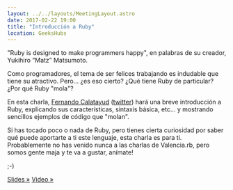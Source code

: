 ```yaml
---
layout: ../../layouts/MeetingLayout.astro
date: 2017-02-22 19:00
title: "Introducción a Ruby"
location: GeeksHubs
---
```


"Ruby is designed to make programmers happy", en palabras de su creador, Yukihiro “Matz” Matsumoto.

Como programadores, el tema de ser felices trabajando es indudable que tiene su atractivo. Pero... ¿es eso cierto? ¿Qué tiene Ruby de particular? ¿Por qué Ruby "mola"?

En esta charla, [Fernando Calatayud](https://www.linkedin.com/in/fernan2) ([twitter](https://twitter.com/fj2c)) hará una breve introducción a Ruby, explicando sus características, sintaxis básica, etc... y mostrando sencillos ejemplos de código que "molan".

Si has tocado poco o nada de Ruby, pero tienes cierta curiosidad por saber qué puede aportarte a ti este lenguaje, esta charla es para ti. Probablemente no has venido nunca a las charlas de Valencia.rb, pero somos gente maja y te va a gustar, anímate!

;-)

[Slides »](https://www.slideshare.net/fernan2/introduccion-a-ruby)
[Video »](https://storage.googleapis.com/segmento-geek2/recursosGratuitos/02Charlas/7d736cbff0f4f46db2e8db0f5491013d.mp4)
